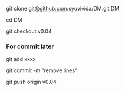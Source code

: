 
git clone git@github.com:syuvivida/DM.git DM

cd DM

git checkout v0.04


### For commit later
git add xxxx

git commit -m "remove lines"

git push origin v0.04
